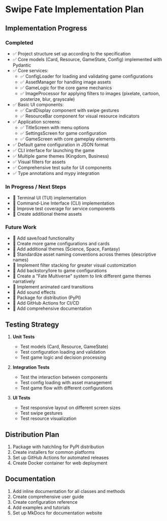 # Swipe Fate Implementation Plan

## Implementation Progress

### Completed
- ✅ Project structure set up according to the specification
- ✅ Core models (Card, Resource, GameState, Config) implemented with Pydantic
- ✅ Core services:
  - ✅ ConfigLoader for loading and validating game configurations
  - ✅ AssetManager for handling image assets
  - ✅ GameLogic for the core game mechanics
  - ✅ ImageProcessor for applying filters to images (pixelate, cartoon, posterize, blur, grayscale)
- ✅ Basic UI components:
  - ✅ CardDisplay component with swipe gestures
  - ✅ ResourceBar component for visual resource indicators
- ✅ Application screens:
  - ✅ TitleScreen with menu options
  - ✅ SettingsScreen for game configuration
  - ✅ GameScreen with core gameplay elements
- ✅ Default game configuration in JSON format
- ✅ CLI interface for launching the game
- ✅ Multiple game themes (Kingdom, Business)
- ✅ Visual filters for assets
- ✅ Comprehensive test suite for UI components
- ✅ Type annotations and mypy integration

### In Progress / Next Steps
- 🔄 Terminal UI (TUI) implementation
- 🔄 Command-Line Interface (CLI) implementation
- 🔄 Improve test coverage for service components
- 🔄 Create additional theme assets

### Future Work
- 📝 Add save/load functionality
- 📝 Create more game configurations and cards
- 📝 Add additional themes (Science, Space, Fantasy)
- 📝 Standardize asset naming conventions across themes (descriptive names)
- 📝 Implement filter stacking for greater visual customization
- 📝 Add backstory/lore to game configurations
- 📝 Create a "Fate Multiverse" system to link different game themes narratively
- 📝 Implement animated card transitions
- 📝 Add sound effects
- 📝 Package for distribution (PyPI)
- 📝 Add GitHub Actions for CI/CD
- 📝 Add comprehensive documentation

## Testing Strategy

1. **Unit Tests**
   - Test models (Card, Resource, GameState)
   - Test configuration loading and validation
   - Test game logic and decision processing

2. **Integration Tests**
   - Test the interaction between components
   - Test config loading with asset management
   - Test game flow with different configurations

3. **UI Tests**
   - Test responsive layout on different screen sizes
   - Test swipe gestures
   - Test resource visualization

## Distribution Plan

1. Package with hatchling for PyPI distribution
2. Create installers for common platforms
3. Set up GitHub Actions for automated releases
4. Create Docker container for web deployment

## Documentation

1. Add inline documentation for all classes and methods
2. Create comprehensive user guide
3. Create configuration reference
4. Add examples and tutorials
5. Set up MkDocs for documentation website
